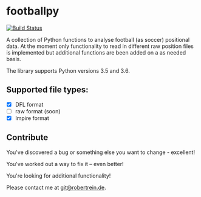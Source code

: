 # footballpy

[![Build Status](https://travis-ci.org/robertreingit/footballpy.svg?branch=master)](https://travis-ci.org/robertreingit/footballpy)

A collection of Python functions to analyse football (as soccer) positional data.
At the moment only functionality to read in different raw position files is implemented but additional functions are been added on a as needed basis.

The library supports Python versions 3.5 and 3.6.

## Supported file types:

- [x] DFL format
- [ ] raw format (soon)
- [x] Impire format

## Contribute

You've discovered a bug or something else you want to change - excellent!

You've worked out a way to fix it – even better!

You're looking for additional functionality!

Please contact me at <git@robertrein.de>.
